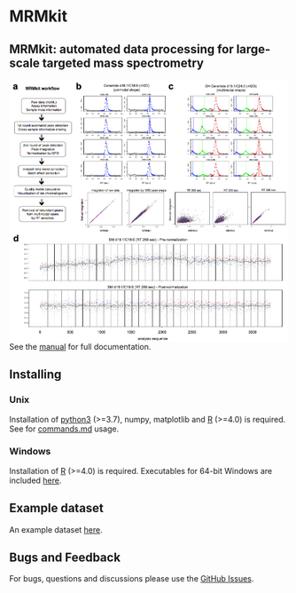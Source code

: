 # MRMkit

## MRMkit: automated data processing for large-scale targeted mass spectrometry
 
<img src="Figure1_small.png" align="left">

See the [manual](manual.pdf) for full documentation.

## Installing 

### Unix

Installation of [python3](https://www.python.org/) (>=3.7), numpy, matplotlib and [R](https://cran.r-project.org/) (>=4.0) is required. See for [commands.md](commands.md) usage.

### Windows

Installation of [R](https://cran.r-project.org/) (>=4.0) is required.
Executables for 64-bit Windows are included [here](https://drive.google.com/drive/folders/1Jt2cRt96Jez4uTZUGN-gaXrD67MWvbMK?usp=sharing).

## Example dataset

An example dataset [here](https://drive.google.com/drive/folders/18VtbYfto3sXIJfTpOUetuunyraTCyqdf).

## Bugs and Feedback

For bugs, questions and discussions please use the [GitHub Issues](https://github.com/MRMkit/MRMkit/issues).

